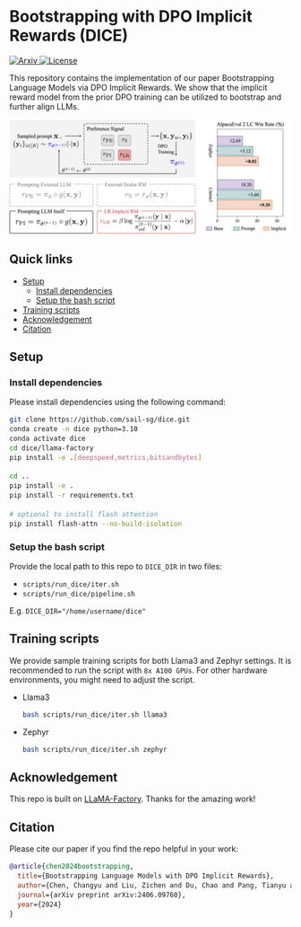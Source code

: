 # Bootstrapping with DPO Implicit Rewards (DICE)

<a href="https://arxiv.org/abs/2406.09760">
<img src="https://img.shields.io/badge/Paper-Arvix%20Link-green" alt="Arxiv">
</a>
<a href="https://github.com/sail-sg/dice/blob/main/LICENSE">
<img src="https://img.shields.io/badge/Code%20License-MIT-yellow.svg" alt="License">
</a>
</p>

This repository contains the implementation of our paper Bootstrapping Language Models via DPO Implicit Rewards. We show that the implicit reward model from the prior DPO training can be utilized to bootstrap and further align LLMs.

<img src="./DICE.png" width="1000px"></img>

## Quick links
- [Setup](#setup)
    - [Install dependencies](#install-dependencies)
    - [Setup the bash script](#setup-the-bash-script)
- [Training scripts](#training-scripts)
- [Acknowledgement](#acknowledgement)
- [Citation](#citation)

## Setup
### Install dependencies
Please install dependencies using the following command: 
```bash
git clone https://github.com/sail-sg/dice.git
conda create -n dice python=3.10
conda activate dice
cd dice/llama-factory
pip install -e .[deepspeed,metrics,bitsandbytes]

cd ..
pip install -e .
pip install -r requirements.txt

# optional to install flash attention
pip install flash-attn --no-build-isolation
```

### Setup the bash script
Provide the local path to this repo to `DICE_DIR` in two files: 
- `scripts/run_dice/iter.sh`
- `scripts/run_dice/pipeline.sh`

E.g. `DICE_DIR="/home/username/dice"`

## Training scripts
We provide sample training scripts for both Llama3 and Zephyr settings. It is recommended to run the script with `8x A100 GPUs`. For other hardware environments, you might need to adjust the script. 

- Llama3
  ```bash
  bash scripts/run_dice/iter.sh llama3
  ```

- Zephyr
  ```bash
  bash scripts/run_dice/iter.sh zephyr
  ```


## Acknowledgement
This repo is built on [LLaMA-Factory](https://github.com/hiyouga/LLaMA-Factory). Thanks for the amazing work!

## Citation
Please cite our paper if you find the repo helpful in your work:

```bibtex
@article{chen2024bootstrapping,
  title={Bootstrapping Language Models with DPO Implicit Rewards},
  author={Chen, Changyu and Liu, Zichen and Du, Chao and Pang, Tianyu and Liu, Qian and Sinha, Arunesh and Varakantham, Pradeep and Lin, Min},
  journal={arXiv preprint arXiv:2406.09760},
  year={2024}
}
```

